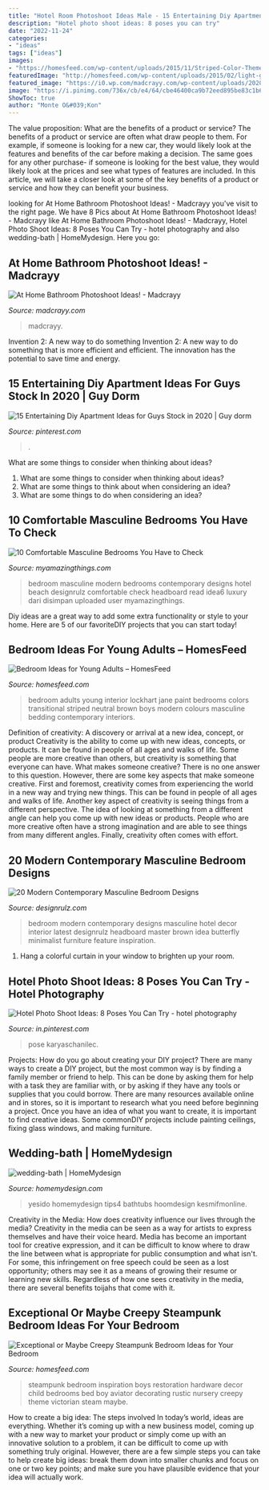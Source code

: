 ```yaml
---
title: "Hotel Room Photoshoot Ideas Male - 15 Entertaining Diy Apartment Ideas For Guys Stock In 2020"
description: "Hotel photo shoot ideas: 8 poses you can try"
date: "2022-11-24"
categories:
- "ideas"
tags: ["ideas"]
images:
- "https://homesfeed.com/wp-content/uploads/2015/11/Striped-Color-Theme-Of-Bedroom-Ideas-For-Young-Adults.jpg"
featuredImage: "http://homesfeed.com/wp-content/uploads/2015/02/light-gray-painted-wall-blue-bedspread-alumunium-bedframed-rustic-vintage-chest-rustic-vintage-nightstand-metal-wall-mounted-pendant-lamp-atom-shaped-pendant-metal-basket-steampunk-bedroom.jpg"
featured_image: "https://i0.wp.com/madcrayy.com/wp-content/uploads/2020/04/46572175992_ccbdab55f1_o-scaled.jpg?fit=684%2C1024&amp;ssl=1"
image: "https://i.pinimg.com/736x/cb/e4/64/cbe46400ca9b72eed895be83c1b622f1.jpg"
ShowToc: true
author: "Monte O&#039;Kon"
---
```



The value proposition: What are the benefits of a product or service?
The benefits of a product or service are often what draw people to them. For example, if someone is looking for a new car, they would likely look at the features and benefits of the car before making a decision. The same goes for any other purchase- if someone is looking for the best value, they would likely look at the prices and see what types of features are included. In this article, we will take a closer look at some of the key benefits of a product or service and how they can benefit your business.

	

		
looking for At Home Bathroom Photoshoot Ideas! - Madcrayy you've visit to the right page. We have 8 Pics about At Home Bathroom Photoshoot Ideas! - Madcrayy like At Home Bathroom Photoshoot Ideas! - Madcrayy, Hotel Photo Shoot Ideas: 8 Poses You Can Try - hotel photography and also wedding-bath | HomeMydesign. Here you go:
		
    
## At Home Bathroom Photoshoot Ideas! - Madcrayy

<img loading=lazy src="https://i0.wp.com/madcrayy.com/wp-content/uploads/2020/04/46572175992_ccbdab55f1_o-scaled.jpg?fit=684%2C1024&amp;ssl=1" onerror="this.onerror=null;this.src='https://tse3.mm.bing.net/th?id=OIP.sl7GRecSEOdz3OduxhtrEQHaLF&amp;pid=15.1';" alt="At Home Bathroom Photoshoot Ideas! - Madcrayy">

_Source: madcrayy.com_

>madcrayy. 

	

Invention 2: A new way to do something
Invention 2: A new way to do something that is more efficient and efficient. The innovation has the potential to save time and energy.

    
## 15 Entertaining Diy Apartment Ideas For Guys Stock In 2020 | Guy Dorm

<img loading=lazy src="https://i.pinimg.com/736x/c7/5f/49/c75f49930c652068ef62d6f82a474725.jpg" onerror="this.onerror=null;this.src='https://tse4.mm.bing.net/th?id=OIP.CUgmTQF8X4XezNluk6XqEwHaLH&amp;pid=15.1';" alt="15 Entertaining Diy Apartment Ideas for Guys Stock in 2020 | Guy dorm">

_Source: pinterest.com_

>. 

	

What are some things to consider when thinking about ideas?
1. What are some things to consider when thinking about ideas?
2. What are some things to think about when considering an idea?
3. What are some things to do when considering an idea?

    
## 10 Comfortable Masculine Bedrooms You Have To Check

<img loading=lazy src="http://myamazingthings.com/wp-content/uploads/2016/12/idea6.jpg" onerror="this.onerror=null;this.src='https://tse4.mm.bing.net/th?id=OIP.zYmnaVITRhtgZbKIJKIJuwHaE6&amp;pid=15.1';" alt="10 Comfortable Masculine Bedrooms You Have to Check">

_Source: myamazingthings.com_

>bedroom masculine modern bedrooms contemporary designs hotel beach designrulz comfortable check headboard read idea6 luxury dari disimpan uploaded user myamazingthings. 

	

Diy ideas are a great way to add some extra functionality or style to your home. Here are 5 of our favoriteDIY projects that you can start today!

    
## Bedroom Ideas For Young Adults – HomesFeed

<img loading=lazy src="https://homesfeed.com/wp-content/uploads/2015/11/Striped-Color-Theme-Of-Bedroom-Ideas-For-Young-Adults.jpg" onerror="this.onerror=null;this.src='https://tse2.mm.bing.net/th?id=OIP.Qt1UMzRlr6tpMlFg6hnB4AHaHR&amp;pid=15.1';" alt="Bedroom Ideas for Young Adults – HomesFeed">

_Source: homesfeed.com_

>bedroom adults young interior lockhart jane paint bedrooms colors transitional striped neutral brown boys modern colours masculine bedding contemporary interiors. 

	

Definition of creativity: A discovery or arrival at a new idea, concept, or product
Creativity is the ability to come up with new ideas, concepts, or products. It can be found in people of all ages and walks of life. Some people are more creative than others, but creativity is something that everyone can have. What makes someone creative? There is no one answer to this question. However, there are some key aspects that make someone creative. First and foremost, creativity comes from experiencing the world in a new way and trying new things. This can be found in people of all ages and walks of life. Another key aspect of creativity is seeing things from a different perspective. The idea of looking at something from a different angle can help you come up with new ideas or products. People who are more creative often have a strong imagination and are able to see things from many different angles. Finally, creativity often comes with effort.

    
## 20 Modern Contemporary Masculine Bedroom Designs

<img loading=lazy src="http://cdn.designrulz.com/wp-content/uploads/2015/10/bedroom-designrulz-5.jpg" onerror="this.onerror=null;this.src='https://tse2.mm.bing.net/th?id=OIP.8pdnCMgVmlP1UouDiNnJtAHaIP&amp;pid=15.1';" alt="20 Modern Contemporary Masculine Bedroom Designs">

_Source: designrulz.com_

>bedroom modern contemporary designs masculine hotel decor interior latest designrulz headboard master brown idea butterfly minimalist furniture feature inspiration. 

	

1. Hang a colorful curtain in your window to brighten up your room.

    
## Hotel Photo Shoot Ideas: 8 Poses You Can Try - Hotel Photography

<img loading=lazy src="https://i.pinimg.com/736x/cb/e4/64/cbe46400ca9b72eed895be83c1b622f1.jpg" onerror="this.onerror=null;this.src='https://tse1.mm.bing.net/th?id=OIP.aDMqpBcHIp_IuFTUBX5I4AHaLF&amp;pid=15.1';" alt="Hotel Photo Shoot Ideas: 8 Poses You Can Try - hotel photography">

_Source: in.pinterest.com_

>pose karyaschanilec. 

	

Projects: How do you go about creating your DIY project?
There are many ways to create a DIY project, but the most common way is by finding a family member or friend to help. This can be done by asking them for help with a task they are familiar with, or by asking if they have any tools or supplies that you could borrow. There are many resources available online and in stores, so it is important to research what you need before beginning a project. Once you have an idea of what you want to create, it is important to find creative ideas. Some commonDIY projects include painting ceilings, fixing glass windows, and making furniture.

    
## Wedding-bath | HomeMydesign

<img loading=lazy src="https://homemydesign.com/wp-content/uploads/2013/05/wedding-bath.jpg" onerror="this.onerror=null;this.src='https://tse4.mm.bing.net/th?id=OIP.PepbbYWlSHQMjVNE0z17DAHaIp&amp;pid=15.1';" alt="wedding-bath | HomeMydesign">

_Source: homemydesign.com_

>yesido homemydesign tips4 bathtubs hoomdesign kesmifmonline. 

	

Creativity in the Media: How does creativity influence our lives through the media?
Creativity in the media can be seen as a way for artists to express themselves and have their voice heard. Media has become an important tool for creative expression, and it can be difficult to know where to draw the line between what is appropriate for public consumption and what isn't. For some, this infringement on free speech could be seen as a lost opportunity; others may see it as a means of growing their resume or learning new skills. Regardless of how one sees creativity in the media, there are several benefits toijahs that come with it.

    
## Exceptional Or Maybe Creepy Steampunk Bedroom Ideas For Your Bedroom

<img loading=lazy src="http://homesfeed.com/wp-content/uploads/2015/02/light-gray-painted-wall-blue-bedspread-alumunium-bedframed-rustic-vintage-chest-rustic-vintage-nightstand-metal-wall-mounted-pendant-lamp-atom-shaped-pendant-metal-basket-steampunk-bedroom.jpg" onerror="this.onerror=null;this.src='https://tse1.mm.bing.net/th?id=OIP.pueRlOp9_Mw4MBK6TF2CywHaEs&amp;pid=15.1';" alt="Exceptional or Maybe Creepy Steampunk Bedroom Ideas for Your Bedroom">

_Source: homesfeed.com_

>steampunk bedroom inspiration boys restoration hardware decor child bedrooms bed boy aviator decorating rustic nursery creepy theme victorian steam maybe. 

	

How to create a big idea: The steps involved
In today’s world, ideas are everything. Whether it’s coming up with a new business model, coming up with a new way to market your product or simply come up with an innovative solution to a problem, it can be difficult to come up with something truly original. However, there are a few simple steps you can take to help create big ideas: break them down into smaller chunks and focus on one or two key points; and make sure you have plausible evidence that your idea will actually work.

